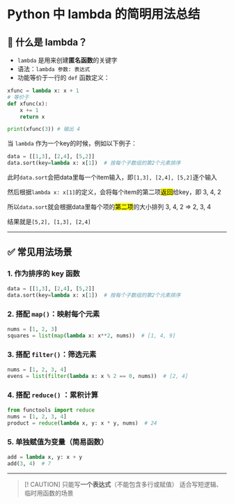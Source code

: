 # Python 中 lambda 的简明用法总结

## 🧠 什么是 lambda？
- `lambda` 是用来创建**匿名函数**的关键字
- 语法：`lambda 参数: 表达式`
- 功能等价于一行的 `def` 函数定义：
```python
xfunc = lambda x: x + 1
# 等价于
def xfunc(x):
	x += 1
	return x

print(xfunc(3)) # 输出 4
```

当 `lambda` 作为一个key的时候，例如以下例子：
```python
data = [[1,3], [2,4], [5,2]]
data.sort(key=lambda x: x[1])  # 按每个子数组的第2个元素排序
```
此时`data.sort`会把data里每一个item输入，即`[1,3], [2,4], [5,2]`逐个输入

然后根据`lambda x: x[1]`的定义，会将每个item的第二项<mark>返回</mark>给key，即 3, 4, 2

所以`data.sort`就会根据data里每个项的<mark>第二项</mark>的大小排列 3, 4, 2 => 2, 3, 4

结果就是`[5,2], [1,3], [2,4]`

---

## ✅ 常见用法场景

### 1. 作为排序的 key 函数
```python
data = [[1,3], [2,4], [5,2]]
data.sort(key=lambda x: x[1])  # 按每个子数组的第2个元素排序
```

### **2. 搭配 `map()`：映射每个元素**

```python
nums = [1, 2, 3]
squares = list(map(lambda x: x**2, nums))  # [1, 4, 9]
```

### **3. 搭配 `filter()`：筛选元素**

```python
nums = [1, 2, 3, 4]
evens = list(filter(lambda x: x % 2 == 0, nums))  # [2, 4]
```

### **4. 搭配 `reduce()` ：累积计算**

```python
from functools import reduce
nums = [1, 2, 3, 4]
product = reduce(lambda x, y: x * y, nums)  # 24
```

### **5. 单独赋值为变量（简易函数）**

```python
add = lambda x, y: x + y
add(3, 4)  # 7
```

---

>[! CAUTION]
>只能写**一个表达式**（不能包含多行或赋值）
>适合写短逻辑、临时用函数的场景
